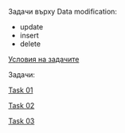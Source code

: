 Задачи върху Data modification:
- update
- insert
- delete


[Условия на задачите](https://github.com/vkraynova/Databases/blob/main/sem.07/sem.07-tasks.pdf)

Задачи:

[Task 01](https://github.com/vkraynova/Databases/blob/main/sem.07/task.01.sql) 

[Task 02](https://github.com/vkraynova/Databases/blob/main/sem.07/task.02.sql) 

[Task 03](https://github.com/vkraynova/Databases/blob/main/sem.07/task.02.sql) 

